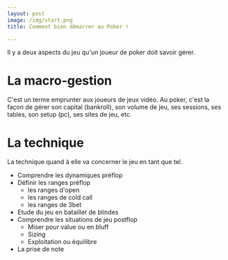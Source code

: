 ```yaml
---
layout: post
image: /img/start.png
title: Comment bien démarrer au Poker !

---
```


Il y a deux aspects du jeu qu'un joueur de poker doit savoir gérer.

# La macro-gestion

C'est un terme emprunter aux joueurs de jeux vidéo.
Au poker, c'est la façon de gérer son capital (bankroll), son volume de jeu, ses sessions, ses tables, son setup (pc), ses sites de jeu, etc.

# La technique

La technique quand à elle va concerner le jeu en tant que tel.

- Comprendre les dynamiques préflop
- Définir les ranges préflop
	- les ranges d'open
	- les ranges de cold call
	- les ranges de 3bet
- Etude du jeu en batailler de blindes
- Comprendre les situations de jeu postflop
	- Miser pour value ou en bluff
	- Sizing
	- Exploitation ou équilibre
- La prise de note


<!--stackedit_data:
eyJoaXN0b3J5IjpbLTc5NDM5NzQ3NiwxMzU4MDE0ODgyLC0yMD
g4NzQ2NjEyXX0=
-->